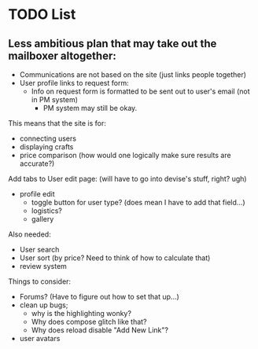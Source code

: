 # TODO List
## Less ambitious plan that may take out the mailboxer altogether:
- Communications are not based on the site (just links people together)
- User profile links to request form:
    - Info on request form is formatted to be sent out to user's email (not in PM system)
        - PM system may still be okay.

This means that the site is for:
- connecting users
- displaying crafts
- price comparison (how would one logically make sure results are accurate?)

Add tabs to User edit page: (will have to go into devise's stuff, right? ugh)
- profile edit
    - toggle button for user type? (does mean I have to add that field...)
    - logistics?
    - gallery

Also needed:
- User search
- User sort (by price?  Need to think of how to calculate that)
- review system

Things to consider:
- Forums? (Have to figure out how to set that up...)
- clean up bugs; 
  - why is the highlighting wonky?  
  - Why does compose glitch like that?
  - Why does reload disable "Add New Link"?
- user avatars
